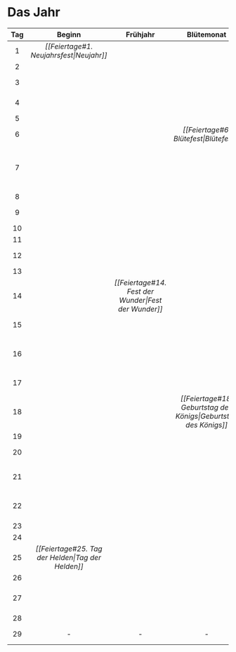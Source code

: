 # Das Jahr

| Tag |                       Beginn                       |                       Frühjahr                       |                            Blütemonat                            |        Frühsommer         |                                 Mittsommer                                  |                         Spätsommer                         |                                    Wende                                    |                  Herbst                  |                       Erntemonat                        |                  Spätherbst                  |                        Frostgriff                        |                 Mittwinter                 |                         Endjahr                          |     |
| :-: | :------------------------------------------------: | :--------------------------------------------------: | :--------------------------------------------------------------: | :-----------------------: | :-------------------------------------------------------------------------: | :--------------------------------------------------------: | :-------------------------------------------------------------------------: | :--------------------------------------: | :-----------------------------------------------------: | :------------------------------------------: | :------------------------------------------------------: | :----------------------------------------: | :------------------------------------------------------: | --- |
|  1  |      *[[Feiertage#1. Neujahrsfest\|Neujahr]]*      |                                                      |                                                                  |                           |                                                                             |                                                            |                                                                             |                                          |                                                         |                                              |   *[[Feiertage#1. Wiedererwachung\|Wiedererwachung]]*    |                                            |                                                          |     |
|  2  |                                                    |                                                      |                                                                  |                           |                                                                             |                                                            |                                                                             |                                          |                                                         |                                              |                                                          |                                            |                                                          |     |
|  3  |                                                    |                                                      |                                                                  |    ==Beginn in Kyrc==     |                                                                             |                                                            |                                                                             |                                          |                                                         |                                              |                                                          |                                            |                                                          |     |
|  4  |                                                    |                                                      |                                                                  |                           |                                                                             |                                                            |           *[[Feiertage#4. Sommersonnenwende\|Sommersonnenwende]]*           |                                          |                                                         |                                              |                                                          |                                            |                                                          |     |
|  5  |                                                    |                                                      |                                                                  |                           |                                                                             |                                                            |                                                                             |                                          |                                                         |                                              |                                                          |                                            |                                                          |     |
|  6  |                                                    |                                                      |             *[[Feiertage#6. Blütefest\|Blütefest]]*              |                           |                                                                             |                                                            |                                                                             |                                          |                                                         |                                              |                                                          |                                            |                                                          |     |
|  7  |                                                    |                                                      |                                                                  |                           |                                                                             |                                                            |                                                                             |                                          | *[[Feiertage#7. Tag des Übergangs\|Tag des Übergangs]]* |                                              |                                                          |                                            |                                                          |     |
|  8  |                                                    |                                                      |                                                                  |                           |                                                                             |                                                            |                                                                             |                                          |                                                         |                                              |                                                          |                                            |                                                          |     |
|  9  |                                                    |                                                      |                                                                  |                           |                                                                             |                                                            |             *[[Feiertage#9. Götterverehrung\|Götterverehrung]]*             |                                          |                                                         |                                              |                                                          |                                            |                                                          |     |
| 10  |                                                    |                                                      |                                                                  |                           |                                                                             |                                                            |                                                                             |                                          |                                                         |                                              |                                                          |                                            |                                                          |     |
| 11  |                                                    |                                                      |                                                                  |                           |                                                                             |                                                            |                                                                             |                                          |                                                         |                                              |                                                          |                                            |                                                          |     |
| 12  |                                                    |                                                      |                                                                  |                           |                                                                             |                                                            |                                                                             |                                          |                                                         | *[[Feiertage#12. Lichterfest\|Lichterfest]]* |                                                          |                                            |                                                          |     |
| 13  |                                                    |                                                      |                                                                  |                           |                                                                             |                                                            |                                                                             |                                          |                                                         |                                              |                                                          |                                            |                                                          |     |
| 14  |                                                    | *[[Feiertage#14. Fest der Wunder\|Fest der Wunder]]* |                                                                  |                           |            *[[Feiertage#14. Mittsommersnacht\|Mittsommernacht]]*            |                                                            |                                                                             |                                          |                                                         |                                              |                                                          |                                            |                                                          |     |
| 15  |                                                    |                                                      |                                                                  |                           |                                                                             |                                                            |                                                                             | *[[Feiertage#15. Opferfest\|Opferfest]]* |                                                         |                                              |                                                          |                                            |                                                          |     |
| 16  |                                                    |                                                      |                                                                  |                           |                                                                             | *[[Feiertage#16. Tag der Erinnerung\|Tag der Erinnerung]]* |                                                                             |                                          |                                                         |                                              |                                                          |                                            |                                                          |     |
| 17  |                                                    |                                                      |                                                                  |                           |                                                                             |                                                            |                                                                             |                                          |                                                         |                                              |                                                          |                                            |    *[[Feiertage#17. Fest der Nacht\|Fest der Nacht]]*    |     |
| 18  |                                                    |                                                      | *[[Feiertage#18. Geburtstag des Königs\|Geburtstag des Königs]]* |                           |                                                                             |                                                            |                                                                             |                                          |                                                         |                                              |                                                          |                                            | *[[Feiertage#18. Wintersonnenwende\|Wintersonnenwende]]* |     |
| 19  |                                                    |                                                      |                                                                  |                           |                                                                             |                                                            |                                                                             |                                          |                                                         |                                              |                                                          |                                            |                                                          |     |
| 20  |                                                    |                                                      |                                                                  |                           |                                                                             |                 ==Ankunft in Revel's End==                 |                            ==Torryn bleibt tot==                            |                                          |                                                         |                                              |                                                          |                                            |                                                          |     |
| 21  |                                                    |                                                      |                                                                  | ==Ankunft im Eiswindtal== |                                                                             |                                                            |                                                                             |                                          |                                                         |                                              |                                                          | *[[Feiertage#21. Winterfest\|Winterfest]]* |                                                          |     |
| 22  |                                                    |                                                      |                                                                  |                           | ==Schlacht um Osthafen== *[[Feiertage#22. Drachenfrieden\|Drachenfreiden]]* |                                                            |                                                                             |                                          |                                                         |                                              |                                                          |                                            |                                                          |     |
| 23  |                                                    |                                                      |                                                                  |                           |                                                                             |                                                            |                                                                             |                                          |                                                         |                                              |                                                          |                                            |                                                          |     |
| 24  |                                                    |                                                      |                                                                  |                           |                                                                             |                                                            |                         ==Betreten des Gletschers==                         |                                          |                                                         |                                              |                                                          |                                            |                                                          |     |
| 25  | *[[Feiertage#25. Tag der Helden\|Tag der Helden]]* |                                                      |                                                                  |                           |                                                                             |                                                            |                           ==Erreichen von Ythyn==                           |                                          |                                                         |                                              | *[[Feiertage#25. Fest der Wahrheit\|Fest der Wahrheit]]* |                                            |                                                          |     |
| 26  |                                                    |                                                      |                                                                  |                           |                                                                             |                                                            |                                                                             |                                          |                                                         |                                              |                                                          |                                            |                                                          |     |
| 27  |                                                    |                                                      |                                                                  |                           |                                                                             |         ==Ankunft auf der Insel der Sonnenwende==          |                                                                             |                                          |                                                         |                                              |                                                          |                                            |                                                          |     |
| 28  |                                                    |                                                      |                                                                  |                           |                                                                             |                                                            |                                                                             |                                          |                                                         |                                              |                                                          |                                            |                                                          |     |
| 29  |                         -                          |                          -                           |                                -                                 |             -             |                                      -                                      |                             -                              | ==Betreten des Turms von Iriolarthas== *[[Feiertage#Mondnacht\|Mondnacht]]* |                    -                     |                            -                            |                      -                       |                            -                             |                     -                      |                            -                             |     |

